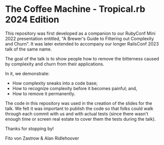 # The Coffee Machine - Tropical.rb 2024 Edition

This repository was first developed as a companion to our RubyConf Mini 2022 presentation entitled, "A Brewer's Guide to Filtering out Complexity and Churn". It was later extended to accompany our longer RailsConf 2023 talk of the same name.

The goal of the talk is to show people how to remove the bitterness caused by complexity and churn from their applications.

In it, we demonstrate:

* How complexity sneaks into a code base;
* How to recognize complexity before it becomes painful; and,
* How to remove it permanently.

The code in this repository was used in the creation of the slides for the talk. We felt it was important to publish the code so that folks could walk through each commit with us and with actual tests (since there wasn't enough time or screen real estate to cover them the tests during the talk).

Thanks for stopping by!

Fito von Zastrow & Alan Ridlehoover
